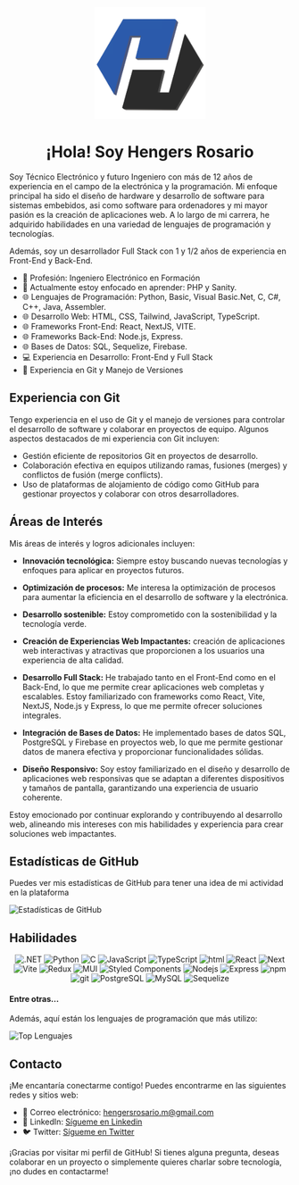 <!-- ![hengersdev](./assets/logo_3d.png) -->

<div align="center" >
  <img src="./assets/logo_3d.png" alt="Texto Alternativo" width="200" height="200">
  <h1> ¡Hola! Soy Hengers Rosario</h1>

</div>

Soy Técnico Electrónico y futuro Ingeniero con más de 12 años de experiencia en el campo de la electrónica y la programación. Mi enfoque principal ha sido el diseño de hardware y desarrollo de software para sistemas embebidos, asi como software para ordenadores y mi mayor pasión es la creación de aplicaciones web. A lo largo de mi carrera, he adquirido habilidades en una variedad de lenguajes de programación y tecnologías.

Además, soy un desarrollador Full Stack con 1 y 1/2 años de experiencia en Front-End y Back-End.

- 💼 Profesión: Ingeniero Electrónico en Formación
- 🌱 Actualmente estoy enfocado en aprender: PHP y Sanity.
- 🌐 Lenguajes de Programación: Python, Basic, Visual Basic.Net, C, C#, C++, Java, Assembler.
- 🌐 Desarrollo Web: HTML, CSS, Tailwind, JavaScript, TypeScript.
- 🌐 Frameworks Front-End: React, NextJS, VITE.
- 🌐 Frameworks Back-End: Node.js, Express.
- 🌐 Bases de Datos: SQL, Sequelize, Firebase.
- 💻 Experiencia en Desarrollo: Front-End y Full Stack
- 🚀 Experiencia en Git y Manejo de Versiones

## Experiencia con Git

Tengo experiencia en el uso de Git y el manejo de versiones para controlar el desarrollo de software y colaborar en proyectos de equipo. Algunos aspectos destacados de mi experiencia con Git incluyen:

- Gestión eficiente de repositorios Git en proyectos de desarrollo.
- Colaboración efectiva en equipos utilizando ramas, fusiones (merges) y conflictos de fusión (merge conflicts).
- Uso de plataformas de alojamiento de código como GitHub para gestionar proyectos y colaborar con otros desarrolladores.

## Áreas de Interés

Mis áreas de interés y logros adicionales incluyen:

- **Innovación tecnológica:** Siempre estoy buscando nuevas tecnologías y enfoques para aplicar en proyectos futuros.

- **Optimización de procesos:** Me interesa la optimización de procesos para aumentar la eficiencia en el desarrollo de software y la electrónica.

- **Desarrollo sostenible:** Estoy comprometido con la sostenibilidad y la tecnología verde.

- **Creación de Experiencias Web Impactantes:** creación de aplicaciones web interactivas y atractivas que proporcionen a los usuarios una experiencia de alta calidad.

- **Desarrollo Full Stack:** He trabajado tanto en el Front-End como en el Back-End, lo que me permite crear aplicaciones web completas y escalables. Estoy familiarizado con frameworks como React, Vite, NextJS, Node.js y Express, lo que me permite ofrecer soluciones integrales.

- **Integración de Bases de Datos:** He implementado bases de datos SQL, PostgreSQL y Firebase en proyectos web, lo que me permite gestionar datos de manera efectiva y proporcionar funcionalidades sólidas.

- **Diseño Responsivo:** Soy estoy familiarizado en el diseño y desarrollo de aplicaciones web responsivas que se adaptan a diferentes dispositivos y tamaños de pantalla, garantizando una experiencia de usuario coherente.

Estoy emocionado por continuar explorando y contribuyendo al desarrollo web, alineando mis intereses con mis habilidades y experiencia para crear soluciones web impactantes.

## Estadísticas de GitHub

Puedes ver mis estadísticas de GitHub para tener una idea de mi actividad en la plataforma

![Estadísticas de GitHub](https://github-readme-stats.vercel.app/api?username=Hengers3012&show_icons=true&count_private=true&theme=dark)

## Habilidades

<div align="center" >
<p>  
  <img alt=".NET" src="https://img.shields.io/badge/-.NET-512BD4?style=flat-square&logo=.NET&logoColor=white" />
 <img alt="Python" src="https://img.shields.io/badge/-Python-3776AB?style=flat-square&logo=Python&logoColor=white" />
 <img alt="C" src="https://img.shields.io/badge/-c-404040?style=flat-square&logo=c&logoColor=white" />

  <img alt="JavaScript" src="https://img.shields.io/badge/-JavaScript-gold?style=flat-square&logo=javascript&logoColor=black" />
  <img alt="TypeScript" src="https://img.shields.io/badge/-TypeScript-007ACC?style=flat-square&logo=typescript&logoColor=white" />

  <img alt="html" src="https://img.shields.io/badge/-HTML-E34F26?style=flat-square&logo=html5&logoColor=white" />

  <img alt="React" src="https://img.shields.io/badge/-React-45b8d8?style=flat-square&logo=react&logoColor=white" />
  <img alt="Next" src="https://img.shields.io/badge/-Next.js-000000?style=flat-square&logo=Next.js&logoColor=white" />
  <img alt="Vite" src="https://img.shields.io/badge/-Vite-404040?style=flat-square&logo=vite&logoColor=white" />

  <img alt="Redux" src="https://img.shields.io/badge/-Redux-764ABC?style=flat-square&logo=Redux&logoColor=white" />  
  
  <img alt="MUI" src="https://img.shields.io/badge/-MUI-007FFF?style=flat-square&logo=MUI&logoColor=white" />

  <img alt="Styled Components" src="https://img.shields.io/badge/-Styled_Components-db7092?style=flat-square&logo=styled-components&logoColor=white" />

  <img alt="Nodejs" src="https://img.shields.io/badge/-Nodejs-43853d?style=flat-square&logo=Node.js&logoColor=white" />
  <img alt="Express" src="https://img.shields.io/badge/-Express-404040?style=flat-square&logo=express&logoColor=white" />

  <img alt="npm" src="https://img.shields.io/badge/-NPM-CB3837?style=flat-square&logo=npm&logoColor=white" />
  <img alt="git" src="https://img.shields.io/badge/-Git-F05032?style=flat-square&logo=git&logoColor=white" />
 
  <img alt="PostgreSQL" src="https://img.shields.io/badge/-PostgreSQL-4169E1?style=flat-square&logo=PostgreSQL&logoColor=white" /> 
  <img alt="MySQL" src="https://img.shields.io/badge/-MySQL-4479A1?style=flat-square&logo=MySQL&logoColor=white" />
  <img alt="Sequelize" src="https://img.shields.io/badge/-Sequelize-gray?style=flat-square&logo=sequelize&logoColor=blue" />
</p>
</div>
<h4>Entre otras...</h4>

Además, aquí están los lenguajes de programación que más utilizo:

![Top Lenguajes](https://github-readme-stats.vercel.app/api/top-langs/?username=Hengers3012&layout=compact&theme=dark)

## Contacto

¡Me encantaría conectarme contigo! Puedes encontrarme en las siguientes redes y sitios web:

- 📧 Correo electrónico: hengersrosario.m@gmail.com
- 💼 LinkedIn: [Sígueme en Linkedin](www.linkedin.com/in/hengers-rosario-05a169275)
- 🐦 Twitter: [Sígueme en Twitter](https://twitter.com/Hengers_Rosario)

¡Gracias por visitar mi perfil de GitHub! Si tienes alguna pregunta, deseas colaborar en un proyecto o simplemente quieres charlar sobre tecnología, ¡no dudes en contactarme!
